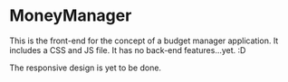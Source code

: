 # MoneyManager

This is the front-end for the concept of a budget manager application. 
It includes a CSS and JS file. 
It has no back-end features...yet. :D

The responsive design is yet to be done. 
 
